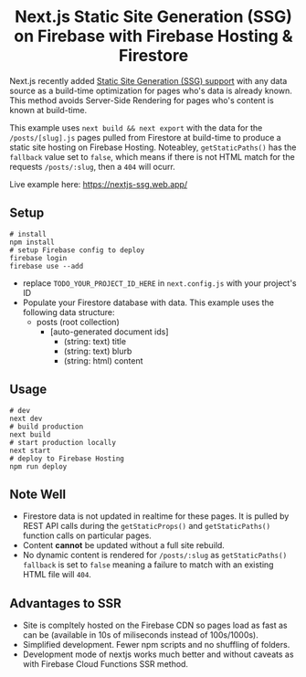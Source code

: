 <div align="center">

# Next.js Static Site Generation (SSG) on Firebase with Firebase Hosting & Firestore

</div>

Next.js recently added [Static Site Generation (SSG) support](https://nextjs.org/blog/next-9-3) with any data source as a build-time optimization for pages who's data is already known. This method avoids Server-Side Rendering for pages who's content is known at build-time.

This example uses `next build && next export` with the data for the `/posts/[slug].js` pages pulled from Firestore at build-time to produce a static site hosting on Firebase Hosting. Noteabley, `getStaticPaths()` has the `fallback` value set to `false`, which means if there is not HTML match for the requests `/posts/:slug`, then a `404` will ocurr.

Live example here: https://nextjs-ssg.web.app/

## Setup

```shell
# install
npm install
# setup Firebase config to deploy
firebase login
firebase use --add
```

- replace `TODO_YOUR_PROJECT_ID_HERE` in `next.config.js` with your project's ID
- Populate your Firestore database with data. This example uses the following data structure:
  - posts (root collection)
    - [auto-generated document ids]
      - (string: text) title
      - (string: text) blurb
      - (string: html) content

## Usage

```
# dev
next dev
# build production
next build
# start production locally
next start
# deploy to Firebase Hosting
npm run deploy
```

## Note Well

- Firestore data is not updated in realtime for these pages. It is pulled by REST API calls during the `getStaticProps()` and `getStaticPaths()` function calls on particular pages.
- Content **cannot** be updated without a full site rebuild.
- No dynamic content is rendered for `/posts/:slug` as `getStaticPaths()` `fallback` is set to `false` meaning a failure to match with an existing HTML file will `404`.

## Advantages to SSR

- Site is compltely hosted on the Firebase CDN so pages load as fast as can be (available in 10s of miliseconds instead of 100s/1000s).
- Simplified development. Fewer npm scripts and no shuffling of folders.
- Development mode of nextjs works much better and without caveats as with Firebase Cloud Functions SSR method.
